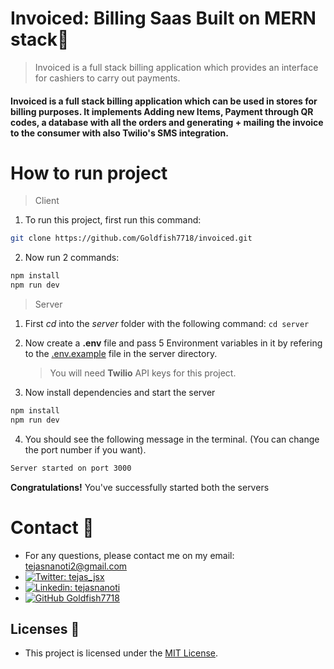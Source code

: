 # **Invoiced: Billing Saas Built on MERN stack**🚀 

> Invoiced is a full stack billing application which provides an interface for cashiers to carry out payments.

#### Invoiced is a full stack billing application which can be used in stores for billing purposes. It implements Adding new Items, Payment through QR codes, a database with all the  orders and generating + mailing the invoice to the consumer with also Twilio's SMS integration.

 # How to run project

> Client
  1. To run this project, first run this command:  
  ```bash
  git clone https://github.com/Goldfish7718/invoiced.git
  ```
  2. Now run 2 commands:
  ```bash
  npm install
  npm run dev
  ```

> Server
  1. First *cd* into the *server* folder with the following command: `cd server`
  2. Now create a **.env** file and pass 5 Environment variables in it by refering to the [.env.example](server/.env.example) file in the server directory.

      > You will need **Twilio** API keys for this project.
    
  3. Now install dependencies and start the server

  ```bash
  npm install
  npm run dev
  ```
  
  4. You should see the following message in the terminal. (You can change the port number if you want).

  ```bash
  Server started on port 3000
  ```
  **Congratulations!** You've successfully started both the servers

# Contact 🔗

- For any questions, please contact me on my email: [tejasnanoti2@gmail.com](mailto:tejasnanoti2@gmail.com)
- [![Twitter: tejas_jsx](https://img.shields.io/twitter/follow/tejas_jsx?style=social)](https://twitter.com/tejas_jsx)
- [![Linkedin: tejasnanoti](https://img.shields.io/badge/-tejasnanoti-blue?style=flat-square&logo=Linkedin&logoColor=white&link=https://www.linkedin.com/in/tejas-nanoti-23965823b/)](https://www.linkedin.com/in/tejas-nanoti-23965823b/)
- [![GitHub Goldfish7718](https://img.shields.io/github/followers/Goldfish7718?label=follow&style=social)](https://github.com/Goldfish7718)

## Licenses 📃

- This project is licensed under the [MIT License](LICENSE).
